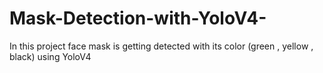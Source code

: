 # Mask-Detection-with-YoloV4-
In this project face mask is getting detected with its color (green , yellow , black) using YoloV4

